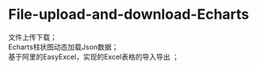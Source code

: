 # File-upload-and-download-Echarts
文件上传下载；  
Echarts柱状图动态加载Json数据；  
基于阿里的EasyExcel，实现的Excel表格的导入导出 ；  



